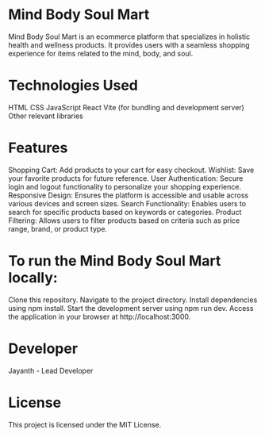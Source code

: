 # Mind Body Soul Mart
Mind Body Soul Mart is an ecommerce platform that specializes in holistic health and wellness products. It provides users with a seamless shopping experience for items related to the mind, body, and soul.

# Technologies Used
HTML
CSS
JavaScript
React
Vite (for bundling and development server)
Other relevant libraries

# Features
Shopping Cart: Add products to your cart for easy checkout.
Wishlist: Save your favorite products for future reference.
User Authentication: Secure login and logout functionality to personalize your shopping experience.
Responsive Design: Ensures the platform is accessible and usable across various devices and screen sizes.
Search Functionality: Enables users to search for specific products based on keywords or categories.
Product Filtering: Allows users to filter products based on criteria such as price range, brand, or product type.


# To run the Mind Body Soul Mart locally:

Clone this repository.
Navigate to the project directory.
Install dependencies using npm install.
Start the development server using npm run dev.
Access the application in your browser at http://localhost:3000.

# Developer

Jayanth - Lead Developer
# License
This project is licensed under the MIT License.